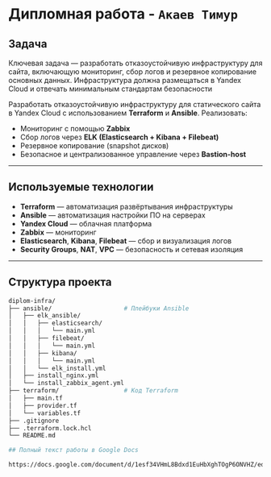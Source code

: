 # Дипломная работа - `Акаев Тимур`

## Задача

Ключевая задача — разработать отказоустойчивую инфраструктуру для сайта, включающую мониторинг, сбор логов и резервное копирование основных данных. Инфраструктура должна размещаться в Yandex Cloud и отвечать минимальным стандартам безопасности

Разработать отказоустойчивую инфраструктуру для статического сайта в Yandex Cloud с использованием **Terraform** и **Ansible**. Реализовать:

- Мониторинг с помощью **Zabbix**
- Сбор логов через **ELK (Elasticsearch + Kibana + Filebeat)**
- Резервное копирование (snapshot дисков)
- Безопасное и централизованное управление через **Bastion-host**

---

## Используемые технологии

- **Terraform** — автоматизация развёртывания инфраструктуры
- **Ansible** — автоматизация настройки ПО на серверах
- **Yandex Cloud** — облачная платформа
- **Zabbix** — мониторинг
- **Elasticsearch**, **Kibana**, **Filebeat** — сбор и визуализация логов
- **Security Groups**, **NAT**, **VPC** — безопасность и сетевая изоляция

---

## Структура проекта

```bash
diplom-infra/
├── ansible/                    # Плейбуки Ansible
│   ├── elk_ansible/
│   │   ├── elasticsearch/
│   │   │   └── main.yml
│   │   ├── filebeat/
│   │   │   └── main.yml
│   │   ├── kibana/
│   │   │   └── main.yml
│   │   └── elk_install.yml
│   ├── install_nginx.yml
│   └── install_zabbix_agent.yml
├── terraform/                  # Код Terraform
│   ├── main.tf
│   ├── provider.tf
│   └── variables.tf
├── .gitignore
├── .terraform.lock.hcl
└── README.md

## Полный текст работы в Google Docs

https://docs.google.com/document/d/1esf34VHmL8Bdxd1EuHbXghTOgP6ONVHZ/edit?usp=sharing&ouid=108226062554087059711&rtpof=true&sd=true
